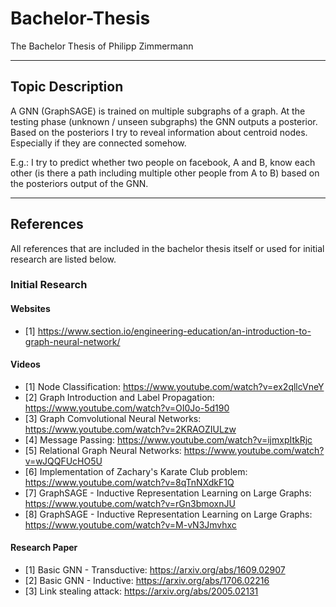 # Bachelor-Thesis
The Bachelor Thesis of Philipp Zimmermann

---

## Topic Description

A GNN (GraphSAGE) is trained on multiple subgraphs of a graph. At the testing phase (unknown / unseen subgraphs) the GNN outputs a posterior. Based on the posteriors I try to reveal information about centroid nodes. Especially if they are connected somehow.

E.g.: I try to predict whether two people on facebook, A and B, know each other (is there a path including multiple other people from A to B) based on the posteriors output of the GNN.

---

## References
All references that are included in the bachelor thesis itself or used for initial research are listed below.

### Initial Research

#### Websites
- [1] https://www.section.io/engineering-education/an-introduction-to-graph-neural-network/

#### Videos
- [1] Node Classification: https://www.youtube.com/watch?v=ex2qllcVneY
- [2] Graph Introduction and Label Propagation: https://www.youtube.com/watch?v=OI0Jo-5d190
- [3] Graph Comvolutional Neural Networks: https://www.youtube.com/watch?v=2KRAOZIULzw
- [4] Message Passing: https://www.youtube.com/watch?v=ijmxpItkRjc
- [5] Relational Graph Neural Networks: https://www.youtube.com/watch?v=wJQQFUcHO5U
- [6] Implementation of Zachary's Karate Club problem: https://www.youtube.com/watch?v=8qTnNXdkF1Q
- [7] GraphSAGE - Inductive Representation Learning on Large Graphs: https://www.youtube.com/watch?v=rGn3bmoxnJU
- [8] GraphSAGE - Inductive Representation Learning on Large Graphs: https://www.youtube.com/watch?v=M-vN3Jmvhxc

#### Research Paper
- [1] Basic GNN - Transductive: https://arxiv.org/abs/1609.02907
- [2] Basic GNN - Inductive: https://arxiv.org/abs/1706.02216
- [3] Link stealing attack: https://arxiv.org/abs/2005.02131
